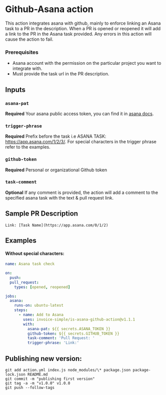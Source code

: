 # Github-Asana action

This action integrates asana with github, mainly to enforce linking an Asana task to a PR in the description. When a PR is opened or reopened it will add a link to the PR in the Asana task provided. Any errors in this action will cause the action to fail.

### Prerequisites

- Asana account with the permission on the particular project you want to integrate with.
- Must provide the task url in the PR description.

## Inputs

### `asana-pat`

**Required** Your asana public access token, you can find it in [asana docs](https://developers.asana.com/docs/#authentication-basics).

### `trigger-phrase`

**Required** Prefix before the task i.e ASANA TASK: https://app.asana.com/1/2/3/. For special characters in the trigger phrase refer to the examples.

### `github-token`

**Required** Personal or organizational Github token

### `task-comment`

**Optional** If any comment is provided, the action will add a comment to the specified asana task with the text & pull request link.

## Sample PR Description

`Link: [Task Name](https://app.asana.com/0/1/2)`

## Examples

#### Without special characters:

```yaml
name: Asana task check

on:
  push:
  pull_request:
    types: [opened, reopened]

jobs:
  asana:
    runs-on: ubuntu-latest
    steps:
      - name: Add to Asana
        uses: invoice-simple/is-asana-github-action@v1.1.1
        with:
          asana-pat: ${{ secrets.ASANA_TOKEN }}
          github-token: ${{ secrets.GITHUB_TOKEN }}
          task-comment: 'Pull Request: '
          trigger-phrase: 'Link:'
```

## Publishing new version:

```
git add action.yml index.js node_modules/\* package.json package-lock.json README.md
git commit -m "publishing first version"
git tag -a -m "v1.0.0" v1.0.0
git push --follow-tags
```
